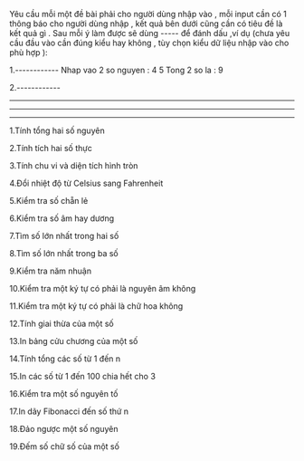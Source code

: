 Yêu cầu mỗi một đề bài phải cho người dùng nhập vào , mỗi input cần có 1 thông báo cho người dùng nhập , kết quả bên dưới cũng cần có
tiêu đề là kết quả gì . Sau mỗi ý làm được sẽ dùng ----- để đánh dấu ,ví dụ (chưa yêu cầu đầu vào cần đúng kiểu hay không , tùy chọn kiểu
dữ liệu nhập vào cho phù hợp ):

1.------------
Nhap vao 2 so nguyen : 4 5
Tong 2 so la : 9

2.------------

---

---

---

1.Tính tổng hai số nguyên

2.Tính tích hai số thực

3.Tính chu vi và diện tích hình tròn

4.Đổi nhiệt độ từ Celsius sang Fahrenheit

5.Kiểm tra số chẵn lẻ

6.Kiểm tra số âm hay dương

7.Tìm số lớn nhất trong hai số

8.Tìm số lớn nhất trong ba số

9.Kiểm tra năm nhuận

10.Kiểm tra một ký tự có phải là nguyên âm không

11.Kiểm tra một ký tự có phải là chữ hoa không

12.Tính giai thừa của một số

13.In bảng cửu chương của một số

14.Tính tổng các số từ 1 đến n

15.In các số từ 1 đến 100 chia hết cho 3

16.Kiểm tra một số nguyên tố

17.In dãy Fibonacci đến số thứ n

18.Đảo ngược một số nguyên

19.Đếm số chữ số của một số
